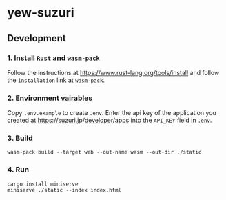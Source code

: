# yew-suzuri

## Development

### 1. Install `Rust` and `wasm-pack`

Follow the instructions at https://www.rust-lang.org/tools/install and follow the `installation` link at [`wasm-pack`](https://github.com/rustwasm/wasm-pack).

### 2. Environment vairables

Copy `.env.example` to create `.env`.
Enter the api key of the application you created at https://suzuri.jp/developer/apps into the `API_KEY` field in `.env`.

### 3. Build

```
wasm-pack build --target web --out-name wasm --out-dir ./static
```

### 4. Run

```
cargo install miniserve
miniserve ./static --index index.html
```